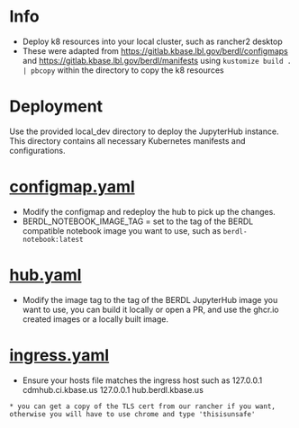 # Info
* Deploy k8 resources into your local cluster, such as rancher2 desktop
* These were adapted from https://gitlab.kbase.lbl.gov/berdl/configmaps and https://gitlab.kbase.lbl.gov/berdl/manifests using  `kustomize build . | pbcopy` within the directory to copy the k8 resources 

# Deployment
Use the provided local_dev directory to deploy the JupyterHub instance. This directory contains all necessary Kubernetes manifests and configurations.


# [configmap.yaml](configmap.yaml)
* Modify the configmap and redeploy the hub to pick up the changes.
* BERDL_NOTEBOOK_IMAGE_TAG = set to the tag of the BERDL compatible notebook image you want to use, such as `berdl-notebook:latest`

# [hub.yaml](hub.yaml)
* Modify the image tag to the tag of the BERDL JupyterHub image you want to use, you can build it locally or open a PR, and use the ghcr.io created images or a locally built image.


# [ingress.yaml](ingress.yaml)
* Ensure your hosts file matches the ingress host such as
127.0.0.1 cdmhub.ci.kbase.us
127.0.0.1 hub.berdl.kbase.us
```
* you can get a copy of the TLS cert from our rancher if you want, otherwise you will have to use chrome and type 'thisisunsafe'
